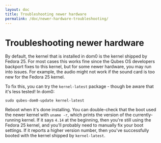 ```yaml
---
layout: doc
title: Troubleshooting newer hardware
permalink: /doc/newer-hardware-troubleshooting/
---
```


Troubleshooting newer hardware
==============================

By default, the kernel that is installed in dom0 is the kernel shipped by Fedora 25.
For most cases this works fine since the Qubes OS developers backport fixes to this kernel, but for some newer hardware, you may run into issues.
For example, the audio might not work if the sound card is too new for the Fedora 25 kernel.

To fix this, you can try the `kernel-latest` package - though be aware that it's less tested!
In dom0:

~~~
sudo qubes-dom0-update kernel-latest
~~~

Reboot when it's done installing.
You can double-check that the boot used the newer kernel with `uname -r`, which prints the version of the currently-running kernel.
If it says `4.14` at the beginning, then you're still using the Fedora 25 kernel, and you'll probably need to manually fix your boot settings.
If it reports a higher version number, then you've successfully booted with the kernel shipped by `kernel-latest`.
